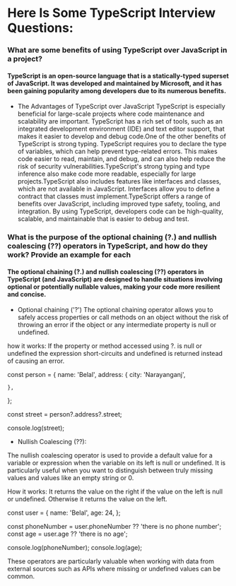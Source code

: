 # Here Is Some TypeScript Interview Questions:

### What are some benefits of using TypeScript over JavaScript in a project?

#### TypeScript is an open-source language that is a statically-typed superset of JavaScript. It was developed and maintained by Microsoft, and it has been gaining popularity among developers due to its numerous benefits.
* The Advantages of TypeScript over JavaScript
TypeScript is especially beneficial for large-scale projects where code maintenance and scalability are important. TypeScript has a rich set of tools, such as an integrated development environment (IDE) and text editor support, that makes it easier to develop and debug code.One of the other benefits of TypeScript is strong typing. TypeScript requires you to declare the type of variables, which can help prevent type-related errors. This makes code easier to read, maintain, and debug, and can also help reduce the risk of security vulnerabilities.TypeScript's strong typing and type inference also make code more readable, especially for large projects.TypeScript also includes features like interfaces and classes, which are not available in JavaScript. Interfaces allow you to define a contract that classes must implement.TypeScript offers a range of benefits over JavaScript, including improved type safety, tooling, and integration. By using TypeScript, developers code can be high-quality, scalable, and maintainable that is easier to debug and test. 

### What is the purpose of the optional chaining (?.) and nullish coalescing (??) operators in TypeScript, and how do they work? Provide an example for each

#### The optional chaining (?.) and nullish coalescing (??) operators in TypeScript (and JavaScript) are designed to handle situations involving optional or potentially nullable values, making your code more resilient and concise.

* Optional chaining ('?')
The optional chaining operator allows you to safely access properties or call methods on an object without the risk of throwing an error if the object or any intermediate property is null or undefined.

how it works:  If the property or method accessed using ?. is null or undefined the expression short-circuits and undefined is returned instead of causing an error.

const person = {
    name: 'Belal',
    address: {
        city: 'Narayanganj',
        
    },
};

const street = person?.address?.street;

console.log(street); 

* Nullish Coalescing (??):

 The nullish coalescing operator is used to provide a default value for a variable or expression when the variable on its left is null or undefined. It is particularly useful when you want to distinguish between truly missing values and values like an empty string or 0.

How it works: It returns the value on the right if the value on the left is null or undefined. Otherwise it returns the value on the left.

const user = {
    name: 'Belal',
    age: 24, 
};

const phoneNumber = user.phoneNumber ?? 'there is no phone number';
const age = user.age ?? 'there is no age';

console.log(phoneNumber); 
console.log(age);

These operators are particularly valuable when working with data from external sources such as APIs where missing or undefined values can be common.
